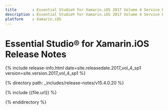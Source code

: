 ```yaml
---
title       : Essential Studio® for Xamarin.iOS 2017 Volume 4 Service Pack 1 Release Notes
description : Essential Studio® for Xamarin.iOS 2017 Volume 4 Service Pack 1 Release Notes
platform    : Xamarin.iOS
---
```


# Essential Studio® for Xamarin.iOS Release Notes

{% include release-info.html date=site.releasedate.2017_vol_4_sp1 version=site.version.2017_vol_4_sp1 %} 

{% directory path: _includes/release-notes/v15.4.0.20 %}

{% include {{file.url}} %}

{% enddirectory %}